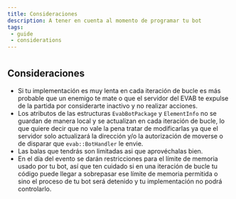 ```yaml
---
title: Consideraciones
description: A tener en cuenta al momento de programar tu bot
tags:
 - guide
 - considerations
---
```


#
## Consideraciones

- Si tu implementación es muy lenta en cada iteración de bucle es más probable que un enemigo te mate o que el servidor del EVAB te expulse de la partida por considerarte inactivo y no realizar acciones.
- Los atributos de las estructuras `EvabBotPackage` y `ElementInfo` no se guardan de manera local y se actualizan en cada iteración de bucle, lo que quiere decir que no vale la pena tratar de modificarlas ya que el servidor solo actualizará la dirección y/o la autorización de moverse o de disparar que `evab::BotHandler` le envie.
- Las balas que tendrás son limitadas asi que aprovéchalas bien.
- En el día del evento se darán restricciones para el límite de memoria usado por tu bot, así que ten cuidado si en una iteración de bucle tu código puede llegar a sobrepasar ese límite de memoria permitida o sino el proceso de tu bot será detenido y tu implementación no podrá controlarlo.
